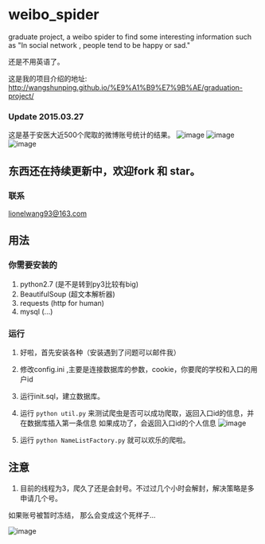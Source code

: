 # weibo_spider
graduate project, a weibo spider to find some interesting information such as "In social network , people tend to be happy or sad."

还是不用英语了。

这是我的项目介绍的地址:
http://wangshunping.github.io/%E9%A1%B9%E7%9B%AE/graduation-project/

### Update 2015.03.27
这是基于安医大近500个爬取的微博账号统计的结果。
![image](https://github.com/wangshunping/weibo_spider/raw/master/pic/mwRatio.png)
![image](https://github.com/wangshunping/weibo_spider/raw/master/pic/sex2totalcontent.png)
![image](https://github.com/wangshunping/weibo_spider/raw/master/pic/sex2zhuangfa.png)

## 东西还在持续更新中，欢迎fork 和 star。

### 联系
lionelwang93@163.com

## 用法

### 你需要安装的
1. python2.7     (是不是转到py3比较有big)
2. BeautifulSoup (超文本解析器)
3. requests      (http for human)
4. mysql         (...)

### 运行
1. 好啦，首先安装各种（安装遇到了问题可以邮件我）
2. 修改config.ini ,主要是连接数据库的参数，cookie，你要爬的学校和入口的用户id
3. 运行init.sql，建立数据库。
4. 运行 ``` python util.py ``` 来测试爬虫是否可以成功爬取，返回入口id的信息，并在数据库插入第一条信息
  如果成功了，会返回入口id的个人信息
![image](https://github.com/wangshunping/weibo_spider/raw/master/pic/success.png)

5. 运行 ```python NameListFactory.py``` 就可以欢乐的爬啦。

## 注意
1. 目前的线程为3，爬久了还是会封号。不过过几个小时会解封，解决策略是多申请几个号。

如果账号被暂时冻结， 那么会变成这个死样子...

![image](https://github.com/wangshunping/weibo_spider/raw/master/pic/closeUser.png)

